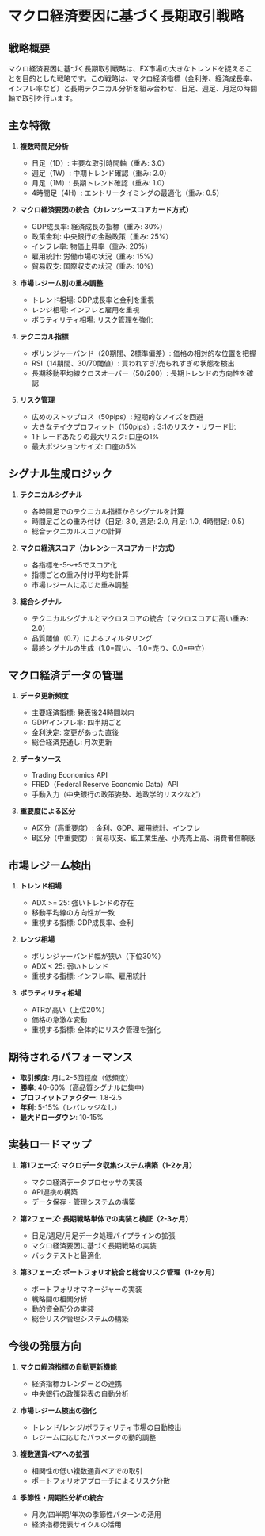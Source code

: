 # マクロ経済要因に基づく長期取引戦略

## 戦略概要

マクロ経済要因に基づく長期取引戦略は、FX市場の大きなトレンドを捉えることを目的とした戦略です。この戦略は、マクロ経済指標（金利差、経済成長率、インフレ率など）と長期テクニカル分析を組み合わせ、日足、週足、月足の時間軸で取引を行います。

## 主な特徴

1. **複数時間足分析**
   - 日足（1D）: 主要な取引時間軸（重み: 3.0）
   - 週足（1W）: 中期トレンド確認（重み: 2.0）
   - 月足（1M）: 長期トレンド確認（重み: 1.0）
   - 4時間足（4H）: エントリータイミングの最適化（重み: 0.5）

2. **マクロ経済要因の統合（カレンシースコアカード方式）**
   - GDP成長率: 経済成長の指標（重み: 30%）
   - 政策金利: 中央銀行の金融政策（重み: 25%）
   - インフレ率: 物価上昇率（重み: 20%）
   - 雇用統計: 労働市場の状況（重み: 15%）
   - 貿易収支: 国際収支の状況（重み: 10%）

3. **市場レジーム別の重み調整**
   - トレンド相場: GDP成長率と金利を重視
   - レンジ相場: インフレと雇用を重視
   - ボラティリティ相場: リスク管理を強化

4. **テクニカル指標**
   - ボリンジャーバンド（20期間、2標準偏差）: 価格の相対的な位置を把握
   - RSI（14期間、30/70閾値）: 買われすぎ/売られすぎの状態を検出
   - 長期移動平均線クロスオーバー（50/200）: 長期トレンドの方向性を確認

5. **リスク管理**
   - 広めのストップロス（50pips）: 短期的なノイズを回避
   - 大きなテイクプロフィット（150pips）: 3:1のリスク・リワード比
   - 1トレードあたりの最大リスク: 口座の1%
   - 最大ポジションサイズ: 口座の5%

## シグナル生成ロジック

1. **テクニカルシグナル**
   - 各時間足でのテクニカル指標からシグナルを計算
   - 時間足ごとの重み付け（日足: 3.0, 週足: 2.0, 月足: 1.0, 4時間足: 0.5）
   - 総合テクニカルスコアの計算

2. **マクロ経済スコア（カレンシースコアカード方式）**
   - 各指標を-5〜+5でスコア化
   - 指標ごとの重み付け平均を計算
   - 市場レジームに応じた重み調整

3. **総合シグナル**
   - テクニカルシグナルとマクロスコアの統合（マクロスコアに高い重み: 2.0）
   - 品質閾値（0.7）によるフィルタリング
   - 最終シグナルの生成（1.0=買い、-1.0=売り、0.0=中立）

## マクロ経済データの管理

1. **データ更新頻度**
   - 主要経済指標: 発表後24時間以内
   - GDP/インフレ率: 四半期ごと
   - 金利決定: 変更があった直後
   - 総合経済見通し: 月次更新

2. **データソース**
   - Trading Economics API
   - FRED（Federal Reserve Economic Data）API
   - 手動入力（中央銀行の政策姿勢、地政学的リスクなど）

3. **重要度による区分**
   - A区分（高重要度）: 金利、GDP、雇用統計、インフレ
   - B区分（中重要度）: 貿易収支、鉱工業生産、小売売上高、消費者信頼感

## 市場レジーム検出

1. **トレンド相場**
   - ADX >= 25: 強いトレンドの存在
   - 移動平均線の方向性が一致
   - 重視する指標: GDP成長率、金利

2. **レンジ相場**
   - ボリンジャーバンド幅が狭い（下位30%）
   - ADX < 25: 弱いトレンド
   - 重視する指標: インフレ率、雇用統計

3. **ボラティリティ相場**
   - ATRが高い（上位20%）
   - 価格の急激な変動
   - 重視する指標: 全体的にリスク管理を強化

## 期待されるパフォーマンス

- **取引頻度**: 月に2-5回程度（低頻度）
- **勝率**: 40-60%（高品質シグナルに集中）
- **プロフィットファクター**: 1.8-2.5
- **年利**: 5-15%（レバレッジなし）
- **最大ドローダウン**: 10-15%

## 実装ロードマップ

1. **第1フェーズ: マクロデータ収集システム構築（1-2ヶ月）**
   - マクロ経済データプロセッサの実装
   - API連携の構築
   - データ保存・管理システムの構築

2. **第2フェーズ: 長期戦略単体での実装と検証（2-3ヶ月）**
   - 日足/週足/月足データ処理パイプラインの拡張
   - マクロ経済要因に基づく長期戦略の実装
   - バックテストと最適化

3. **第3フェーズ: ポートフォリオ統合と総合リスク管理（1-2ヶ月）**
   - ポートフォリオマネージャーの実装
   - 戦略間の相関分析
   - 動的資金配分の実装
   - 総合リスク管理システムの構築

## 今後の発展方向

1. **マクロ経済指標の自動更新機能**
   - 経済指標カレンダーとの連携
   - 中央銀行の政策発表の自動分析

2. **市場レジーム検出の強化**
   - トレンド/レンジ/ボラティリティ市場の自動検出
   - レジームに応じたパラメータの動的調整

3. **複数通貨ペアへの拡張**
   - 相関性の低い複数通貨ペアでの取引
   - ポートフォリオアプローチによるリスク分散

4. **季節性・周期性分析の統合**
   - 月次/四半期/年次の季節性パターンの活用
   - 経済指標発表サイクルの活用

